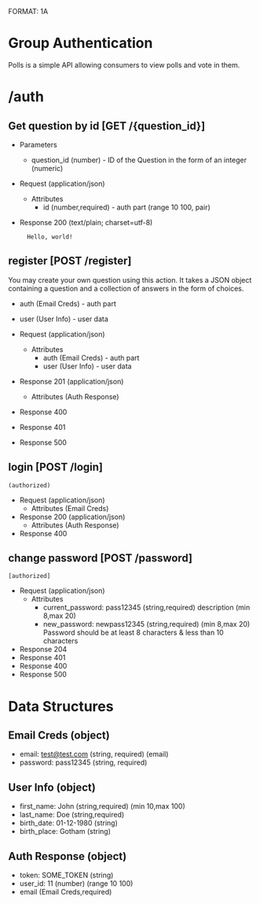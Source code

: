 FORMAT: 1A

# Group Authentication

Polls is a simple API allowing consumers to view polls and vote in them.

# /auth

## Get question by id [GET /{question_id}]
+ Parameters
    + question_id (number) - ID of the Question in the form of an integer
        (numeric)
+ Request (application/json)
    + Attributes
        + id (number,required) - auth part (range 10 100, pair)

+ Response 200 (text/plain; charset=utf-8)

        Hello, world!

## register [POST /register]

You may create your own question using this action. It takes a JSON object
containing a question and a collection of answers in the form of choices.

+ auth (Email Creds) - auth part
+ user (User Info) - user data

+ Request (application/json)
    + Attributes
        + auth (Email Creds) - auth part
        + user (User Info) - user data



+ Response 201 (application/json)
    + Attributes (Auth Response)
+ Response 400
+ Response 401
+ Response 500


## login [POST /login]
    (authorized)
+ Request (application/json)
    + Attributes (Email Creds)
+ Response 200 (application/json)
    + Attributes (Auth Response)
+ Response 400

## change password [POST /password]
    [authorized]
+ Request (application/json)
    + Attributes
        + current_password: pass12345 (string,required)
          description  (min 8,max 20)
        + new_password: newpass12345 (string,required)
            (min 8,max 20)
            Password should be at least 8 characters & less than 10 characters
+ Response 204
+ Response 401
+ Response 400
+ Response 500


# Data Structures
## Email Creds (object)
+ email: test@test.com (string, required)
    (email)
+ password: pass12345 (string, required)

## User Info (object)
+ first_name: John (string,required)
    (min 10,max 100)
+ last_name: Doe (string,required)
+ birth_date: 01-12-1980 (string)
+ birth_place: Gotham (string)

## Auth Response (object)
+ token: SOME_TOKEN (string)
+ user_id: 11 (number)
    (range 10 100)
+ email (Email Creds,required)